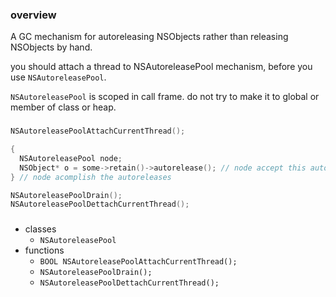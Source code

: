 ### overview
A GC mechanism for autoreleasing NSObjects rather than releasing NSObjects by hand.

you should attach a thread to NSAutoreleasePool mechanism, before you use `NSAutoreleasePool`.

`NSAutoreleasePool` is scoped in call frame. do not try to make it to global or member of class or heap.

###
```c++
NSAutoreleasePoolAttachCurrentThread();

{
  NSAutoreleasePool node;
  NSObject* o = some->retain()->autorelease(); // node accept this autorelease
} // node acomplish the autoreleases

NSAutoreleasePoolDrain();
NSAutoreleasePoolDettachCurrentThread();
```

### 
* classes
  * `NSAutoreleasePool`
* functions
  * `BOOL NSAutoreleasePoolAttachCurrentThread();`
  * `NSAutoreleasePoolDrain();`
  * `NSAutoreleasePoolDettachCurrentThread();`

